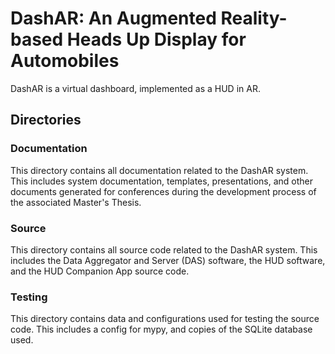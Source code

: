 # DashAR: An Augmented Reality-based Heads Up Display for Automobiles

DashAR is a virtual dashboard, implemented as a HUD in AR.

## Directories

### Documentation

This directory contains all documentation related to the DashAR system. This includes system documentation, templates, presentations, and other documents generated for conferences during the development process of the associated Master's Thesis.

### Source

This directory contains all source code related to the DashAR system. This includes the Data Aggregator and Server (DAS) software, the HUD software, and the HUD Companion App source code.

### Testing

This directory contains data and configurations used for testing the source code. This includes a config for mypy, and copies of the SQLite database used.
